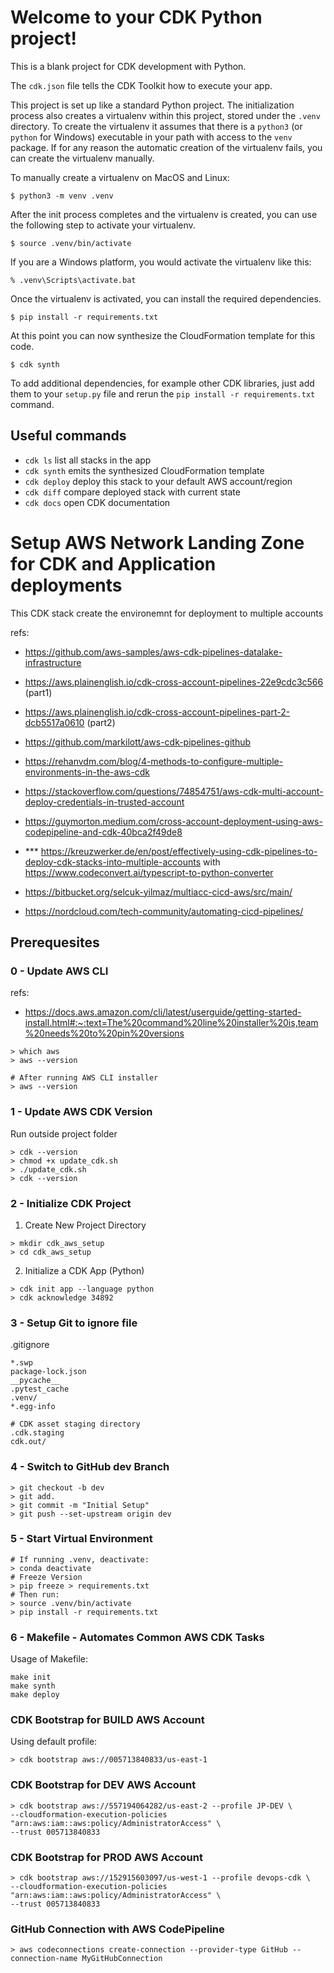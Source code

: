 
# Welcome to your CDK Python project!

This is a blank project for CDK development with Python.

The `cdk.json` file tells the CDK Toolkit how to execute your app.

This project is set up like a standard Python project.  The initialization
process also creates a virtualenv within this project, stored under the `.venv`
directory.  To create the virtualenv it assumes that there is a `python3`
(or `python` for Windows) executable in your path with access to the `venv`
package. If for any reason the automatic creation of the virtualenv fails,
you can create the virtualenv manually.

To manually create a virtualenv on MacOS and Linux:

```
$ python3 -m venv .venv
```

After the init process completes and the virtualenv is created, you can use the following
step to activate your virtualenv.

```
$ source .venv/bin/activate
```

If you are a Windows platform, you would activate the virtualenv like this:

```
% .venv\Scripts\activate.bat
```

Once the virtualenv is activated, you can install the required dependencies.

```
$ pip install -r requirements.txt
```

At this point you can now synthesize the CloudFormation template for this code.

```
$ cdk synth
```

To add additional dependencies, for example other CDK libraries, just add
them to your `setup.py` file and rerun the `pip install -r requirements.txt`
command.

## Useful commands

 * `cdk ls`          list all stacks in the app
 * `cdk synth`       emits the synthesized CloudFormation template
 * `cdk deploy`      deploy this stack to your default AWS account/region
 * `cdk diff`        compare deployed stack with current state
 * `cdk docs`        open CDK documentation

# Setup AWS Network Landing Zone for CDK and Application deployments
This CDK stack create the environemnt for deployment to multiple accounts

refs:
- https://github.com/aws-samples/aws-cdk-pipelines-datalake-infrastructure
- https://aws.plainenglish.io/cdk-cross-account-pipelines-22e9cdc3c566 (part1)
- https://aws.plainenglish.io/cdk-cross-account-pipelines-part-2-dcb5517a0610 (part2)
- https://github.com/markilott/aws-cdk-pipelines-github
- https://rehanvdm.com/blog/4-methods-to-configure-multiple-environments-in-the-aws-cdk
- https://stackoverflow.com/questions/74854751/aws-cdk-multi-account-deploy-credentials-in-trusted-account
- https://guymorton.medium.com/cross-account-deployment-using-aws-codepipeline-and-cdk-40bca2f49de8

- *** https://kreuzwerker.de/en/post/effectively-using-cdk-pipelines-to-deploy-cdk-stacks-into-multiple-accounts
with https://www.codeconvert.ai/typescript-to-python-converter

- https://bitbucket.org/selcuk-yilmaz/multiacc-cicd-aws/src/main/
- https://nordcloud.com/tech-community/automating-cicd-pipelines/

## Prerequesites
### 0 - Update AWS CLI
refs: 
- https://docs.aws.amazon.com/cli/latest/userguide/getting-started-install.html#:~:text=The%20command%20line%20installer%20is,team%20needs%20to%20pin%20versions

```
> which aws
> aws --version

# After running AWS CLI installer
> aws --version
```

### 1 - Update AWS CDK Version
Run outside project folder
```
> cdk --version
> chmod +x update_cdk.sh
> ./update_cdk.sh
> cdk --version
```
### 2 - Initialize CDK Project
1. Create New Project Directory
```
> mkdir cdk_aws_setup
> cd cdk_aws_setup
```
2. Initialize a CDK App (Python)
```
> cdk init app --language python
> cdk acknowledge 34892
```

### 3 - Setup Git to ignore file
.gitignore
```
*.swp
package-lock.json
__pycache__
.pytest_cache
.venv/
*.egg-info

# CDK asset staging directory
.cdk.staging
cdk.out/
```

### 4 - Switch to GitHub dev Branch
```
> git checkout -b dev
> git add.
> git commit -m "Initial Setup"
> git push --set-upstream origin dev
```

### 5 - Start Virtual Environment
```
# If running .venv, deactivate:
> conda deactivate
# Freeze Version
> pip freeze > requirements.txt
# Then run:
> source .venv/bin/activate
> pip install -r requirements.txt
```

### 6 - Makefile - Automates Common AWS CDK Tasks
Usage of Makefile:
```
make init
make synth
make deploy
```

### CDK Bootstrap for BUILD AWS Account
Using default profile:
```
> cdk bootstrap aws://005713840833/us-east-1
```

### CDK Bootstrap for DEV AWS Account
```
> cdk bootstrap aws://557194064282/us-east-2 --profile JP-DEV \
--cloudformation-execution-policies "arn:aws:iam::aws:policy/AdministratorAccess" \
--trust 005713840833 
```

### CDK Bootstrap for PROD AWS Account
```
> cdk bootstrap aws://152915603097/us-west-1 --profile devops-cdk \
--cloudformation-execution-policies "arn:aws:iam::aws:policy/AdministratorAccess" \
--trust 005713840833 
```

### GitHub Connection with AWS CodePipeline
```
> aws codeconnections create-connection --provider-type GitHub --connection-name MyGitHubConnection
```
